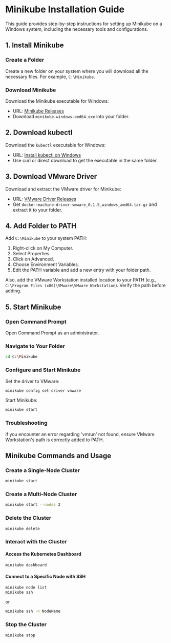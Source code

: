# Minikube Installation Guide

This guide provides step-by-step instructions for setting up Minikube on a Windows system, including the necessary tools and configurations.

## 1. Install Minikube

### Create a Folder
Create a new folder on your system where you will download all the necessary files. For example, `C:\Minikube`.

### Download Minikube
Download the Minikube executable for Windows:
- URL: [Minikube Releases](https://github.com/kubernetes/minikube/releases)
- Download `minikube-windows-amd64.exe` into your folder.

## 2. Download kubectl

Download the `kubectl` executable for Windows:
- URL: [Install kubectl on Windows](https://kubernetes.io/docs/tasks/tools/install-kubectl-windows/)
- Use curl or direct download to get the executable in the same folder.

## 3. Download VMware Driver

Download and extract the VMware driver for Minikube:
- URL: [VMware Driver Releases](https://github.com/machine-drivers/docker-machine-driver-vmware/releases)
- Get `docker-machine-driver-vmware_0.1.5_windows_amd64.tar.gz` and extract it to your folder.

## 4. Add Folder to PATH

Add `C:\Minikube` to your system PATH:
1. Right-click on My Computer.
2. Select Properties.
3. Click on Advanced.
4. Choose Environment Variables.
5. Edit the PATH variable and add a new entry with your folder path.

Also, add the VMware Workstation installed location to your PATH (e.g., `C:\Program Files (x86)\VMware\VMware Workstation`). Verify the path before adding.

## 5. Start Minikube

### Open Command Prompt
Open Command Prompt as an administrator.

### Navigate to Your Folder
```sh
cd C:\Minikube
```

### Configure and Start Minikube
Set the driver to VMware:
```sh
minikube config set driver vmware
```

Start Minikube:
```sh
minikube start
```

### Troubleshooting
If you encounter an error regarding 'vmrun' not found, ensure VMware Workstation's path is correctly added to PATH.

## Minikube Commands and Usage

### Create a Single-Node Cluster
```sh
minikube start
```

### Create a Multi-Node Cluster
```sh
minikube start --nodes 2
```

### Delete the Cluster
```sh
minikube delete
```

### Interact with the Cluster
#### Access the Kubernetes Dashboard
```sh
minikube dashboard
```

#### Connect to a Specific Node with SSH
```sh
minikube node list
minikube ssh
```
or
```sh
minikube ssh -n NodeName
```

### Stop the Cluster
```sh
minikube stop
```
